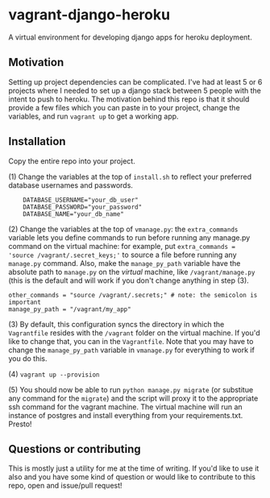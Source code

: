 # vagrant-django-heroku
A virtual environment for developing django apps for heroku deployment.

## Motivation
Setting up project dependencies can be complicated. I've had at least 5 or 6 projects where I needed to set up a django stack between 5 people with the intent to push to heroku. The motivation behind this repo is that it should provide a few files which you can paste in to your project, change the variables, and run `vagrant up` to get a working app.

## Installation
Copy the entire repo into your project.

(1) Change the variables at the top of `install.sh` to reflect your preferred database usernames and passwords.
```
    DATABASE_USERNAME="your_db_user"
    DATABASE_PASSWORD="your_password"
    DATABASE_NAME="your_db_name"
```

(2) Change the variables at the top of `vmanage.py`: the `extra_commands` variable lets you define commands to run before running any manage.py command on the virtual machine: for example, put `extra_commands = 'source /vagrant/.secret_keys;'` to source a file before running any `manage.py` command. Also, make the `manage_py_path` variable have the absolute path to `manage.py` on the *virtual* machine, like `/vagrant/manage.py` (this is the default and will work if you don't change anything in step (3).
```
other_commands = "source /vagrant/.secrets;" # note: the semicolon is important
manage_py_path = "/vagrant/my_app"
```

(3) By default, this configuration syncs the directory in which the `Vagrantfile` resides with the `/vagrant` folder on the virtual machine. If you'd like to change that, you can in the `Vagrantfile`. Note that you may have to change the `manage_py_path` variable in `vmanage.py` for everything to work if you do this.

(4) `vagrant up --provision`

(5) You should now be able to run `python manage.py migrate` (or substitue any command for the `migrate`) and the script will proxy it to the appropriate ssh command for the vagrant machine. The virtual machine will run an instance of postgres and install everything from your requirements.txt. Presto!

## Questions or contributing
This is mostly just a utility for me at the time of writing. If you'd like to use it also and you have some kind of question or would like to contribute to this repo, open and issue/pull request!
